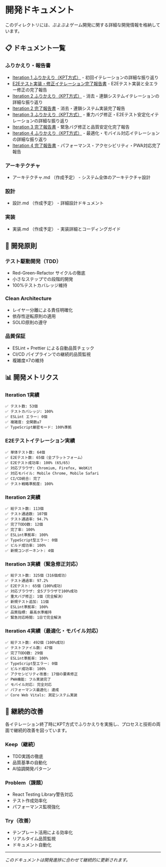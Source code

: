# 開発ドキュメント

このディレクトリには、ぷよぷよゲーム開発に関する詳細な開発情報を格納しています。

## 📋 ドキュメント一覧

### ふりかえり・報告書
- [Iteration 1 ふりかえり（KPT方式）](iteration1-retrospective.md) - 初回イテレーションの詳細な振り返り
- [E2Eテスト実装・修正イテレーション完了報告書](iteration-e2e-completion-report.md) - E2Eテスト実装と全エラー修正の完了報告
- [Iteration 2 ふりかえり（KPT方式）](iteration2-retrospective.md) - 消去・連鎖システムイテレーションの詳細な振り返り
- [Iteration 2 完了報告書](iteration2-completion-report.md) - 消去・連鎖システム実装完了報告
- [Iteration 3 ふりかえり（KPT方式）](iteration3-retrospective.md) - 重力バグ修正・E2Eテスト安定化イテレーションの詳細な振り返り
- [Iteration 3 完了報告書](iteration3-completion-report.md) - 緊急バグ修正と品質安定化完了報告
- [Iteration 4 ふりかえり（KPT方式）](iteration-4-retrospective.md) - 最適化・モバイル対応イテレーションの詳細な振り返り
- [Iteration 4 完了報告書](iteration-4-completion-report.md) - パフォーマンス・アクセシビリティ・PWA対応完了報告

### アーキテクチャ
- アーキテクチャ.md （作成予定） - システム全体のアーキテクチャ設計

### 設計
- 設計.md （作成予定） - 詳細設計ドキュメント

### 実装
- 実装.md （作成予定） - 実装詳細とコーディングガイド

## 🎯 開発原則

### テスト駆動開発（TDD）
- Red-Green-Refactor サイクルの徹底
- 小さなステップでの段階的開発
- 100%テストカバレッジ維持

### Clean Architecture
- レイヤー分離による責任明確化
- 依存性逆転原則の適用
- SOLID原則の遵守

### 品質保証
- ESLint + Prettier による自動品質チェック
- CI/CD パイプラインでの継続的品質監視
- 複雑度≤7の維持

## 📊 開発メトリクス

### Iteration 1実績
```
✅ テスト数: 53個
✅ テストカバレッジ: 100%
✅ ESLint エラー: 0個
✅ 複雑度: 全関数≤7
✅ TypeScript厳密モード: 100%準拠
```

### E2Eテストイテレーション実績
```
✅ 単体テスト数: 64個
✅ E2Eテスト数: 65個（全プラットフォーム）
✅ E2Eテスト成功率: 100% (65/65)
✅ 対応ブラウザ: Chromium, Firefox, WebKit
✅ 対応モバイル: Mobile Chrome, Mobile Safari
✅ CI/CD統合: 完了
✅ テスト戦略準拠度: 100%
```

### Iteration 2実績
```
✅ 総テスト数: 113個
✅ テスト通過数: 107個
✅ テスト通過率: 94.7%
✅ 完了TODO数: 12個
✅ 完了率: 100%
✅ ESLint準拠率: 100%
✅ TypeScript型エラー: 0個
✅ ビルド成功率: 100%
✅ 新規コンポーネント: 4個
```

### Iteration 3実績（緊急修正対応）
```
✅ 総テスト数: 325個（316個成功）
✅ テスト通過率: 97.2%
✅ E2Eテスト: 65個（100%成功）
✅ 対応ブラウザ: 全5ブラウザで100%成功
✅ 重大バグ修正: 1個（完全解決）
✅ 新規テスト追加: 11個
✅ ESLint準拠率: 100%
✅ 品質指標: 最高水準維持
✅ 緊急対応時間: 1日で完全解決
```

### Iteration 4実績（最適化・モバイル対応）
```
✅ 総テスト数: 492個（100%成功）
✅ テストファイル数: 47個
✅ 完了TODO数: 29個
✅ ESLint準拠率: 100%
✅ TypeScript型エラー: 0個
✅ ビルド成功率: 100%
✅ アクセシビリティ改善: 17個の要素修正
✅ PWA機能: フル実装完了
✅ モバイル対応: 完全対応
✅ パフォーマンス最適化: 達成
✅ Core Web Vitals: 測定システム実装
```

## 🔄 継続的改善

各イテレーション終了時にKPT方式でふりかえりを実施し、プロセスと技術の両面で継続的改善を図っています。

### Keep（継続）
- TDD実践の徹底
- 品質基準の自動化
- AI協調開発パターン

### Problem（課題）
- React Testing Library警告対応
- テスト作成効率化
- パフォーマンス監視強化

### Try（改善）
- テンプレート活用による効率化
- リアルタイム品質監視
- ドキュメント自動化

---

*このドキュメントは開発進捗に合わせて継続的に更新されます。*
